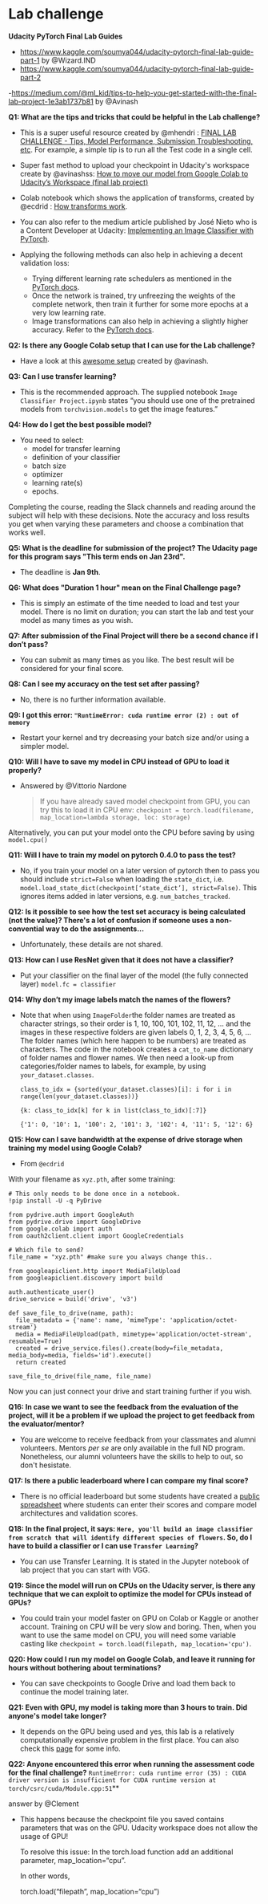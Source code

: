 # Lab challenge

**Udacity PyTorch Final Lab Guides**
- https://www.kaggle.com/soumya044/udacity-pytorch-final-lab-guide-part-1 by @Wizard.IND
- https://www.kaggle.com/soumya044/udacity-pytorch-final-lab-guide-part-2

-https://medium.com/@ml_kid/tips-to-help-you-get-started-with-the-final-lab-project-1e3ab1737b81 by @Avinash

**Q1: What are the tips and tricks that could be helpful in the Lab challenge?**
- This is a super useful resource created by @mhendri : [FINAL LAB CHALLENGE - Tips, Model Performance, Submission Troubleshooting, etc](https://docs.google.com/document/d/1-MCDPOejsn2hq9EoBzMpzGv9jEdtMWoIwjkAa1cVbSM/edit#heading=h.nj23sjpj5u97). For example, a simple tip is to run all the Test code in a single cell.

- Super fast method to upload your checkpoint in Udacity's workspace create by @avinashss: [How to move our model from Google Colab to Udacity’s Workspace (final lab project)](https://medium.com/@ml_kid/how-to-move-our-model-from-google-colab-to-udacitys-workspace-final-lab-project-88e1a0b7d6ab)

- Colab notebook which shows the application of transforms, created by @ecdrid : [How transforms work](https://colab.research.google.com/drive/1iDwVOoVBkuljUadRSCChs33iNtbrI6Wv). 

- You can also refer to the medium article published by José Nieto who is a Content Developer at Udacity: [Implementing an Image Classifier with PyTorch](https://medium.com/udacity/implementing-an-image-classifier-with-pytorch-part-1-cf5444b8e9c9). 

- Applying the following methods can also help in achieving a decent validation loss:
  
  - Trying different learning rate schedulers as mentioned in the [PyTorch docs](https://pytorch.org/docs/stable/optim.html#how-to-adjust-learning-rate).
  - Once the network is trained, try unfreezing the weights of the complete network, then train it further for some more epochs at a very
  low learning rate.
  - Image transformations can also help in achieving a slightly higher accuracy. Refer to the [PyTorch docs](https://pytorch.org/docs/stable/torchvision/transforms.html?highlight=transforms).
  
**Q2: Is there any Google Colab setup that I can use for the Lab challenge?**

- Have a look at this [awesome setup](https://colab.research.google.com/drive/1N7r7HJ4ImgZNLXsSiuwCadVVwsGjLmFy) created by @avinash.

**Q3: Can I use transfer learning?**
- This is the recommended approach. The supplied notebook `Image Classifier Project.ipynb` states “you should use one of the pretrained
models from `torchvision.models` to get the image features.”

**Q4: How do I get the best possible model?**
- You need to select:
  *  model for transfer learning
  *  definition of your classifier
  *  batch size
  *  optimizer
  *  learning rate(s)
  *  epochs.
  
Completing the course, reading the Slack channels and reading around the subject will help with these decisions. Note the accuracy and 
loss results you get when varying these parameters and choose a combination that works well.

**Q5: What is the deadline for submission of the project? The Udacity page for this program says "This term ends on Jan 23rd".**
- The deadline is **Jan 9th**.

**Q6: What does "Duration 1 hour" mean on the Final Challenge page?**
- This is simply an estimate of the time needed to load and test your model. There is no limit on duration; you can start the lab and test
your model as many times as you wish.

**Q7: After submission of the Final Project will there be a second chance if I don’t pass?**
- You can submit as many times as you like. The best result will be considered for your final score.

**Q8: Can I see my accuracy on the test set after passing?**
- No, there is no further information available.

**Q9: I got this error: `"RuntimeError: cuda runtime error (2) : out of memory`**
- Restart your kernel and try decreasing your batch size and/or using a simpler model.

**Q10: Will I have to save my model in CPU instead of GPU to load it properly?**
- Answered by @Vittorio Nardone

  >If you have already saved model checkpoint from GPU, you can try this to load it in CPU env: 
  `checkpoint = torch.load(filename, map_location=lambda storage, loc: storage)`
  
Alternatively, you can put your model onto the CPU before saving by using `model.cpu()`

**Q11: Will I have to train my model on pytorch 0.4.0 to pass the test?**
- No, if you train your model on a later version of pytorch then to pass you should include `strict=False` when loading the `state_dict`,
i.e. `model.load_state_dict(checkpoint[‘state_dict’], strict=False)`. This ignores items added in later versions, e.g. 
`num_batches_tracked`.

**Q12: Is it possible to see how the test set accuracy is being calculated (not the value)? There's a lot of confusion if someone uses a non-convential way to do the assignments...**
- Unfortunately, these details are not shared. 

**Q13: How can I use ResNet given that it does not have a classifier?**
- Put your classifier on the final layer of the model (the fully connected layer) `model.fc = classifier`

**Q14: Why don’t my image labels match the names of the flowers?**
- Note that when using `ImageFolder`the folder names are treated as character strings, so their order is 1, 10, 100, 101, 102, 11, 
12, … and the images in these respective folders are given labels 0, 1, 2, 3, 4, 5, 6, … The folder names (which here happen to be 
numbers) are treated as characters. The code in the notebook creates a `cat_to_name` dictionary of folder names and flower names. We 
then need a look-up from categories/folder names to labels, for example, by using `your_dataset.classes`.

  `class_to_idx = {sorted(your_dataset.classes)[i]: i for i in range(len(your_dataset.classes))}`

  `{k: class_to_idx[k] for k in list(class_to_idx)[:7]}`

  `{'1': 0, '10': 1, '100': 2, '101': 3, '102': 4, '11': 5, '12': 6}`


**Q15: How can I save bandwidth at the expense of drive storage when training my model using Google Colab?**

- From `@ecdrid`

With your filename as `xyz.pth`, after some training:

```# Install the PyDrive wrapper & import libraries.
# This only needs to be done once in a notebook.
!pip install -U -q PyDrive

from pydrive.auth import GoogleAuth
from pydrive.drive import GoogleDrive
from google.colab import auth
from oauth2client.client import GoogleCredentials

# Which file to send?
file_name = "xyz.pth" #make sure you always change this..

from googleapiclient.http import MediaFileUpload
from googleapiclient.discovery import build

auth.authenticate_user()
drive_service = build('drive', 'v3')

def save_file_to_drive(name, path):
  file_metadata = {'name': name, 'mimeType': 'application/octet-stream'}
  media = MediaFileUpload(path, mimetype='application/octet-stream', resumable=True)
  created = drive_service.files().create(body=file_metadata, media_body=media, fields='id').execute()
  return created

save_file_to_drive(file_name, file_name)
```
Now you can just connect your drive and start training further if you wish.

**Q16: In case we want to see the feedback from the evaluation of the project, will it be a problem if we upload the project to get feedback from the evaluator/mentor?**
- You are welcome to receive feedback from your classmates and alumni volunteers. Mentors _per se_ are only available in the full ND program. Nonetheless, our alumni volunteers have the skills to help to out, so don't hesistate.

**Q17: Is there a public leaderboard where I can compare my final score?**
- There is no official leaderboard but some students have created a [public spreadsheet](https://docs.google.com/spreadsheets/d/1eVqdzQtS4xJDO-nZB8E3PvhpSgYML5dR7Mdh5CCtt-E/edit?usp=sharing) where students can enter their scores and compare model architectures and validation scores.  

**Q18: In the final project, it says: `Here, you'll build an image classifier from scratch that will identify different species of flowers`. So, do I have to build a classifier or I can use `Transfer Learning`?**
- You can use Transfer Learning. It is stated in the Jupyter notebook of lab project that you can start with VGG.

**Q19: Since the model will run on CPUs on the Udacity server, is there any technique that we can exploit to optimize the model for CPUs instead of GPUs?**
- You could train your model faster on GPU on Colab or Kaggle or another account. Training on CPU will be very slow and boring. Then, when you want to use the same model on CPU, you will need some variable casting like `checkpoint = torch.load(filepath, map_location='cpu')`.

**Q20: How could I run my model on Google Colab, and leave it running for hours without bothering about terminations?**
- You can save checkpoints to Google Drive and load them back to continue the model training later. 

**Q21: Even with GPU, my model is taking more than 3 hours to train. Did anyone's model take longer?**
- It depends on the GPU being used and yes, this lab is a relatively computationally expensive problem in the first place. You can also check this [page](https://datascience.stackexchange.com/questions/26209/why-is-training-take-so-long-on-my-gpu) for some info.


**Q22:  Anyone encountered this error when running the assessment code for the final challenge?**
```RuntimeError: cuda runtime error (35) : CUDA driver version is insufficient for CUDA runtime version at torch/csrc/cuda/Module.cpp:51```**

answer by @Clement
- This happens because the checkpoint file you saved contains parameters that was on the GPU. Udacity workspace does not allow the usage of GPU!

  To resolve this issue: In the torch.load function add an additional parameter, map_location=“cpu”.

  In other words,

  torch.load(“filepath”, map_location=“cpu”) 


